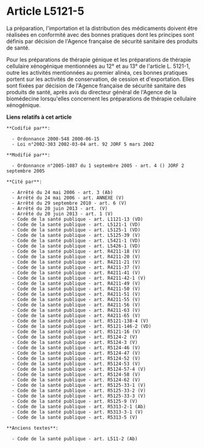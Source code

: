 # Article L5121-5

La préparation, l'importation et la distribution des médicaments doivent être réalisées en conformité avec des bonnes
pratiques dont les principes sont définis par décision de l'Agence française de sécurité sanitaire des produits de santé.

Pour les préparations de thérapie génique et les préparations de thérapie cellulaire xénogénique mentionnées au 12° et au 13°
de l'article L. 5121-1, outre les activités mentionnées au premier alinéa, ces bonnes pratiques portent sur les activités de
conservation, de cession et d'exportation. Elles sont fixées par décision de l'Agence française de sécurité sanitaire des
produits de santé, après avis du directeur général de l'Agence de la biomédecine lorsqu'elles concernent les préparations de
thérapie cellulaire xénogénique.

**Liens relatifs à cet article**

	**Codifié par**:

	  - Ordonnance 2000-548 2000-06-15
	  - Loi n°2002-303 2002-03-04 art. 92 JORF 5 mars 2002

	**Modifié par**:

	  - Ordonnance n°2005-1087 du 1 septembre 2005 - art. 4 () JORF 2 septembre 2005

	**Cité par**:

	  - Arrêté du 24 mai 2006 - art. 3 (Ab)
	  - Arrêté du 24 mai 2006 - art. ANNEXE (V)
	  - Arrêté du 29 septembre 2010 - art. 6 (V)
	  - Arrêté du 20 juin 2013 - art. (V)
	  - Arrêté du 20 juin 2013 - art. 1 (V)
	  - Code de la santé publique - art. L1121-13 (VD)
	  - Code de la santé publique - art. L5121-1 (VD)
	  - Code de la santé publique - art. L5125-1 (VD)
	  - Code de la santé publique - art. L5125-39 (V)
	  - Code de la santé publique - art. L5421-1 (VD)
	  - Code de la santé publique - art. L5426-1 (VD)
	  - Code de la santé publique - art. R4211-18 (V)
	  - Code de la santé publique - art. R4211-20 (V)
	  - Code de la santé publique - art. R4211-21 (V)
	  - Code de la santé publique - art. R4211-37 (V)
	  - Code de la santé publique - art. R4211-41 (V)
	  - Code de la santé publique - art. R4211-42-1 (V)
	  - Code de la santé publique - art. R4211-49 (V)
	  - Code de la santé publique - art. R4211-50 (V)
	  - Code de la santé publique - art. R4211-51 (V)
	  - Code de la santé publique - art. R4211-55 (V)
	  - Code de la santé publique - art. R4211-56 (V)
	  - Code de la santé publique - art. R4211-63 (V)
	  - Code de la santé publique - art. R4211-65 (V)
	  - Code de la santé publique - art. R5121-138-4 (V)
	  - Code de la santé publique - art. R5121-146-2 (VD)
	  - Code de la santé publique - art. R5121-16 (V)
	  - Code de la santé publique - art. R5124-2 (V)
	  - Code de la santé publique - art. R5124-3 (V)
	  - Code de la santé publique - art. R5124-46 (V)
	  - Code de la santé publique - art. R5124-47 (V)
	  - Code de la santé publique - art. R5124-52 (V)
	  - Code de la santé publique - art. R5124-53 (V)
	  - Code de la santé publique - art. R5124-57-4 (V)
	  - Code de la santé publique - art. R5124-58 (V)
	  - Code de la santé publique - art. R5124-62 (V)
	  - Code de la santé publique - art. R5125-33-1 (V)
	  - Code de la santé publique - art. R5125-33-2 (V)
	  - Code de la santé publique - art. R5125-33-3 (V)
	  - Code de la santé publique - art. R5125-9 (V)
	  - Code de la santé publique - art. R5313-2-1 (Ab)
	  - Code de la santé publique - art. R5313-3-1 (V)
	  - Code de la santé publique - art. R5313-5 (V)

	**Anciens textes**:

	  - Code de la santé publique - art. L511-2 (Ab)
